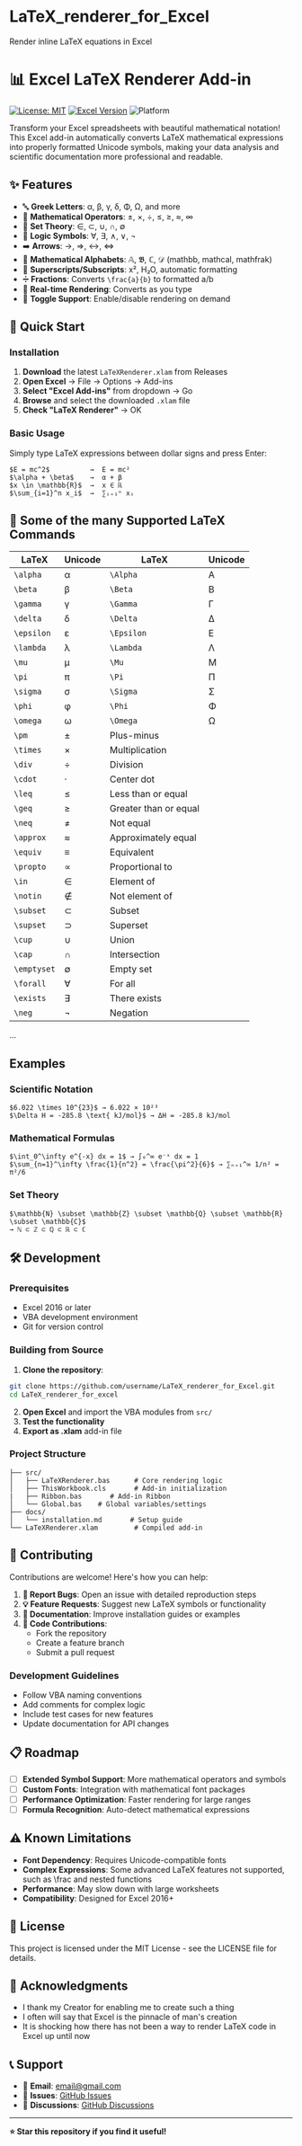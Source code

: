 # LaTeX_renderer_for_Excel
Render inline LaTeX equations in Excel
# 📊 Excel LaTeX Renderer Add-in

[![License: MIT](https://img.shields.io/badge/License-MIT-yellow.svg)](https://opensource.org/licenses/MIT)
[![Excel Version](https://img.shields.io/badge/Excel-2016%2B-green.svg)](https://www.microsoft.com/en-us/microsoft-365/excel)
![Platform](https://img.shields.io/badge/Platform-Windows%20%7C%20Mac-blue.svg)

Transform your Excel spreadsheets with beautiful mathematical notation! This Excel add-in automatically converts LaTeX mathematical expressions into properly formatted Unicode symbols, making your data analysis and scientific documentation more professional and readable.

## ✨ Features

- 🔤 **Greek Letters**: α, β, γ, δ, Φ, Ω, and more
- 🔢 **Mathematical Operators**: ±, ×, ÷, ≤, ≥, ≈, ∞
- 📐 **Set Theory**: ∈, ⊂, ∪, ∩, ∅
- 🔱 **Logic Symbols**: ∀, ∃, ∧, ∨, ¬
- ➡️ **Arrows**: →, ⇒, ↔, ⇔
- 📝 **Mathematical Alphabets**: 𝔸, 𝕭, ℂ, 𝒟 (mathbb, mathcal, mathfrak)
- 🔺 **Superscripts/Subscripts**: x², H₂O, automatic formatting
- ➗ **Fractions**: Converts `\frac{a}{b}` to formatted a/b
- 🎯 **Real-time Rendering**: Converts as you type
- 🔄 **Toggle Support**: Enable/disable rendering on demand

## 🚀 Quick Start

### Installation

1. **Download** the latest `LaTeXRenderer.xlam` from Releases
2. **Open Excel** → File → Options → Add-ins
3. **Select "Excel Add-ins"** from dropdown → Go
4. **Browse** and select the downloaded `.xlam` file
5. **Check "LaTeX Renderer"** → OK

### Basic Usage

Simply type LaTeX expressions between dollar signs and press Enter:

```
$E = mc^2$          →  E = mc²
$\alpha + \beta$    →  α + β  
$x \in \mathbb{R}$  →  x ∈ ℝ
$\sum_{i=1}^n x_i$  →  ∑ᵢ₌₁ⁿ xᵢ
```

## 📖 Some of the many Supported LaTeX Commands


| LaTeX | Unicode | LaTeX | Unicode |
|-------|---------|-------|---------|
| `\alpha` | α | `\Alpha` | Α |
| `\beta` | β | `\Beta` | Β |
| `\gamma` | γ | `\Gamma` | Γ |
| `\delta` | δ | `\Delta` | Δ |
| `\epsilon` | ε | `\Epsilon` | Ε |
| `\lambda` | λ | `\Lambda` | Λ |
| `\mu` | μ | `\Mu` | Μ |
| `\pi` | π | `\Pi` | Π |
| `\sigma` | σ | `\Sigma` | Σ |
| `\phi` | φ | `\Phi` | Φ |
| `\omega` | ω | `\Omega` | Ω |
| `\pm` | ± | Plus-minus |
| `\times` | × | Multiplication |
| `\div` | ÷ | Division |
| `\cdot` | · | Center dot |
| `\leq` | ≤ | Less than or equal |
| `\geq` | ≥ | Greater than or equal |
| `\neq` | ≠ | Not equal |
| `\approx` | ≈ | Approximately equal |
| `\equiv` | ≡ | Equivalent |
| `\propto` | ∝ | Proportional to |
| `\in` | ∈ | Element of |
| `\notin` | ∉ | Not element of |
| `\subset` | ⊂ | Subset |
| `\supset` | ⊃ | Superset |
| `\cup` | ∪ | Union |
| `\cap` | ∩ | Intersection |
| `\emptyset` | ∅ | Empty set |
| `\forall` | ∀ | For all |
| `\exists` | ∃ | There exists |
| `\neg` | ¬ | Negation |
...


##  Examples

### Scientific Notation
```
$6.022 \times 10^{23}$ → 6.022 × 10²³
$\Delta H = -285.8 \text{ kJ/mol}$ → ΔH = -285.8 kJ/mol
```

### Mathematical Formulas
```
$\int_0^\infty e^{-x} dx = 1$ → ∫₀^∞ e⁻ˣ dx = 1
$\sum_{n=1}^\infty \frac{1}{n^2} = \frac{\pi^2}{6}$ → ∑ₙ₌₁^∞ 1/n² = π²/6
```

### Set Theory
```
$\mathbb{N} \subset \mathbb{Z} \subset \mathbb{Q} \subset \mathbb{R} \subset \mathbb{C}$
→ ℕ ⊂ ℤ ⊂ ℚ ⊂ ℝ ⊂ ℂ
```

## 🛠️ Development

### Prerequisites
- Excel 2016 or later
- VBA development environment
- Git for version control

### Building from Source

1. **Clone the repository**:
```bash
git clone https://github.com/username/LaTeX_renderer_for_Excel.git
cd LaTeX_renderer_for_excel
```

2. **Open Excel** and import the VBA modules from `src/`
3. **Test the functionality**
4. **Export as .xlam** add-in file

### Project Structure
```
├── src/
│   ├── LaTeXRenderer.bas      # Core rendering logic
│   ├── ThisWorkbook.cls       # Add-in initialization
|   ├── Ribbon.bas       # Add-in Ribbon
│   └── Global.bas    # Global variables/settings
├── docs/
│   └── installation.md       # Setup guide
└── LaTeXRenderer.xlam         # Compiled add-in
```

## 🤝 Contributing

Contributions are welcome! Here's how you can help:

1. **🐛 Report Bugs**: Open an issue with detailed reproduction steps
2. **💡 Feature Requests**: Suggest new LaTeX symbols or functionality
3. **📝 Documentation**: Improve installation guides or examples
4. **🔧 Code Contributions**: 
   - Fork the repository
   - Create a feature branch
   - Submit a pull request

### Development Guidelines
- Follow VBA naming conventions
- Add comments for complex logic
- Include test cases for new features
- Update documentation for API changes

## 📋 Roadmap

- [ ] **Extended Symbol Support**: More mathematical operators and symbols
- [ ] **Custom Fonts**: Integration with mathematical font packages
- [ ] **Performance Optimization**: Faster rendering for large ranges
- [ ] **Formula Recognition**: Auto-detect mathematical expressions

## ⚠️ Known Limitations

- **Font Dependency**: Requires Unicode-compatible fonts
- **Complex Expressions**: Some advanced LaTeX features not supported, such as \frac and nested functions
- **Performance**: May slow down with large worksheets
- **Compatibility**: Designed for Excel 2016+

## 📄 License

This project is licensed under the MIT License - see the LICENSE file for details.

## 🙏 Acknowledgments

- I thank my Creator for enabling me to create such a thing
- I often will say that Excel is the pinnacle of man's creation
- It is shocking how there has not been a way to render LaTeX code in Excel up until now

## 📞 Support

- 📧 **Email**: email@gmail.com
- 🐛 **Issues**: [GitHub Issues](../../issues)
- 💬 **Discussions**: [GitHub Discussions](../../discussions)

---

**⭐ Star this repository if you find it useful!**

